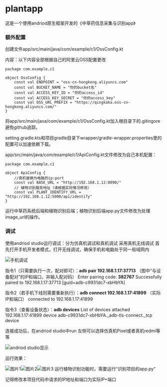 # plantapp

这是一个使用andriod原生框架开发的《中草药信息采集与识别app》

### 额外配置

创建文件app/src/main/java/com/example/c1/OssConfig.kt

内容：以下内容全部根据自己的阿里云OSS配置更改

```gcode
package com.example.c1

object OssConfig {
    const val ENDPOINT = "oss-cn-hongkong.aliyuncs.com"   
    const val BUCKET_NAME = "你的bucket名"
    const val ACCESS_KEY_ID = "你的access_id"
    const val ACCESS_KEY_SECRET = "你的access_key"
    const val OSS_URL_PREFIX = "https://qingkaka.oss-cn-hongkong.aliyuncs.com/"
}
```

将app/src/main/java/com/example/c1/OssConfig.kt加入根目录下的.gitingore避免github追踪。

setting.gradle.kts和项目gradle目录下wrapper/gradle-wrapper.properties里的配置可以加速依赖下载。

app/src/main/java/com/example/c1/ApiConfig.kt文件修改为自己本机配置：

```gcode
package com.example.c1

object ApiConfig {
    //真机替换为电脑的ip:port
    const val BASE_URL = "http://192.168.1.12:8090/"
    // 植物识别服务地址（请根据实际情况修改）
    const val PLANT_IDENTIFY_URL = "http://192.168.1.12:5000/api/identify"
} 
```

运行中草药系统后端和植物识别后端；植物识别后端app.py文件修改为处理image_url的操作。

### 调试

使用andriod studio运行调试：分为仿真机调试和真机调试
采用真机无线调试
首先打开手机开发者模式，打开无线调试，确保手机和电脑处于同一局域网内

![手机调试](./images/手机调试.jpg)

指令1（只需要执行一次，配对即可）：**adb pair 192.168.1.17:37713**    （图中“与设备配对”的IP和端口，并输入配对码）
Enter pairing code: **382767**
Successfully paired to 192.168.1.17:37713 [guid=adb-c9931dc7-xbHbYA]

指令2（若手机下线则需要重新执行）：**adb connect 192.168.1.17:41899** （实际IP和端口）
connected to 192.168.1.17:41899

指令3（查看设备状态）：**adb devices**
List of devices attached
192.168.1.17:41899 device
adb-c9931dc7-xbHbYA._adb-tls-connect._tcp device

连接成功后，在andriod studio中run  左侧可以选择仿真机Pixel或者真机redmi等等

![andriod studio显示](./images/5EB8A123B5A759BD0D39139914B5B578.jpg)

运行效果：

![图片1](./images/533563AD818EBC4E30A6F625A16FB4F3.jpg)![图片2](./images/FC8C725A4DB3C857CD3F9211A7518AE4.jpg)![图片3](./images/FC93E7EE432522F937DC368B9E52D09B.jpg)
运行植物识别功能时，需要运行“识别项目的app.py”

记得修改本项目代码中请求的IP地址和端口为实际IP+端口